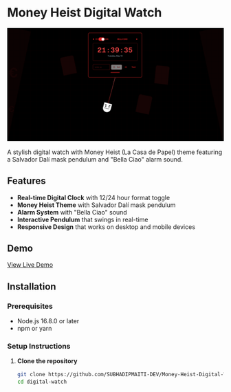# Money Heist Digital Watch

<p align="center">
  <img src="clock%20image.png" alt="Money Heist Digital Watch Preview" width="600">
</p>

A stylish digital watch with Money Heist (La Casa de Papel) theme featuring a Salvador Dalí mask pendulum and "Bella Ciao" alarm sound.

## Features

- **Real-time Digital Clock** with 12/24 hour format toggle
- **Money Heist Theme** with Salvador Dalí mask pendulum
- **Alarm System** with "Bella Ciao" sound
- **Interactive Pendulum** that swings in real-time
- **Responsive Design** that works on desktop and mobile devices

## Demo

[View Live Demo](https://v0-digital-pendulum-watch.vercel.app/) 

## Installation

### Prerequisites

- Node.js 16.8.0 or later
- npm or yarn

### Setup Instructions

1. **Clone the repository**

   ```bash
   git clone https://github.com/SUBHADIPMAITI-DEV/Money-Heist-Digital-Watch.git
   cd digital-watch
